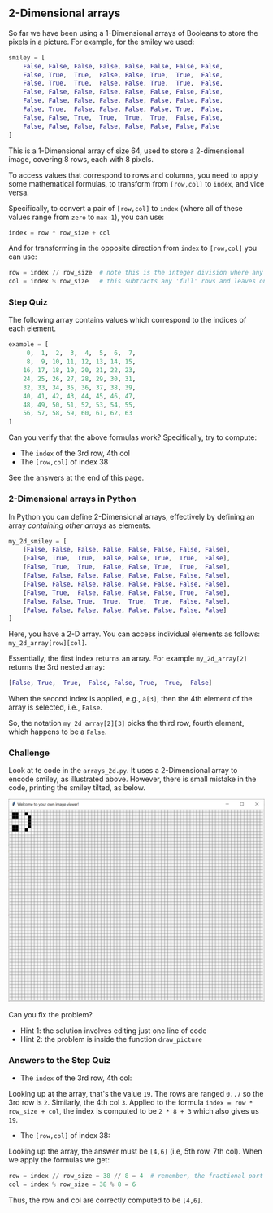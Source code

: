 ## 2-Dimensional arrays

So far we have been using a 1-Dimensional arrays of Booleans to store the pixels in a picture.
For example, for the smiley we used:

```python
smiley = [
    False, False, False, False, False, False, False, False,
    False, True,  True,  False, False, True,  True,  False,
    False, True,  True,  False, False, True,  True,  False,
    False, False, False, False, False, False, False, False,
    False, False, False, False, False, False, False, False,
    False, True,  False, False, False, False, True,  False,
    False, False, True,  True,  True,  True,  False, False,
    False, False, False, False, False, False, False, False
]
```

This is a 1-Dimensional array of size 64, used to store a 2-dimensional image, covering 8 rows, each with 8 pixels.

To access values that correspond to rows and columns, you need to apply some mathematical formulas, to transform from
``[row,col]`` to ``index``, and vice versa.

Specifically, to convert a pair of ``[row,col]`` to ``index`` (where all of these values range from ``zero`` to
``max-1``), you can use:

```python
index = row * row_size + col
```

And for transforming in the opposite direction from ``index`` to ``[row,col]`` you can use:

```python
row = index // row_size  # note this is the integer division where any fractional part is ignored
col = index % row_size   # this subtracts any 'full' rows and leaves only the remainder
```

### Step Quiz

The following array contains values which correspond to the indices of each element.

```python
example = [
     0,  1,  2,  3,  4,  5,  6,  7,
     8,  9, 10, 11, 12, 13, 14, 15,
    16, 17, 18, 19, 20, 21, 22, 23,
    24, 25, 26, 27, 28, 29, 30, 31,
    32, 33, 34, 35, 36, 37, 38, 39,
    40, 41, 42, 43, 44, 45, 46, 47,
    48, 49, 50, 51, 52, 53, 54, 55,
    56, 57, 58, 59, 60, 61, 62, 63
]
```

Can you verify that the above formulas work? Specifically, try to compute:
- The ``index`` of the 3rd row, 4th col
- The ``[row,col]`` of index 38

See the answers at the end of this page.

### 2-Dimensional arrays in Python 

In Python you can define 2-Dimensional arrays, effectively by defining an array *containing other arrays* as elements.

```python
my_2d_smiley = [
    [False, False, False, False, False, False, False, False],
    [False, True,  True,  False, False, True,  True,  False],
    [False, True,  True,  False, False, True,  True,  False],
    [False, False, False, False, False, False, False, False],
    [False, False, False, False, False, False, False, False],
    [False, True,  False, False, False, False, True,  False],
    [False, False, True,  True,  True,  True,  False, False],
    [False, False, False, False, False, False, False, False]
]
```

Here, you have a 2-D array. You can access individual elements as follows: ``my_2d_array[row][col]``.

Essentially, the first index returns an array. For example ``my_2d_array[2]`` returns the 3rd nested array:
```Python
[False, True,  True,  False, False, True,  True,  False]
```

When the second index is applied, e.g., ``a[3]``, then the 4th element of the array is selected, i.e., ``False``.

So, the notation ``my_2d_array[2][3]`` picks the third row, fourth element, which happens to be a ``False``.

### Challenge

Look at te code in the ``arrays_2d.py``. It uses a 2-Dimensional array to encode smiley, as illustrated above.
However, there is small mistake in the code, printing the smiley tilted, as below.

![Titled smiley](tilted_smiley.png)

Can you fix the problem?

- Hint 1: the solution involves editing just one line of code
- Hint 2: the problem is inside the function ``draw_picture``

### Answers to the Step Quiz

- The ``index`` of the 3rd row, 4th col:

Looking up at the array, that's the value ``19``.
The rows are ranged ``0..7`` so the 3rd row is ``2``. Similarly, the 4th col ``3``. 
Applied to the formula ``index = row * row_size + col``, the index is computed to be ``2 * 8 + 3`` which also gives
us ``19``.

- The ``[row,col]`` of index 38:

Looking up the array, the answer must be ``[4,6]`` (i.e, 5th row, 7th col).
When we apply the formulas we get:
```python
row = index // row_size = 38 // 8 = 4  # remember, the fractional part is ignored
col = index % row_size = 38 % 8 = 6
```
Thus, the row and col are correctly computed to be ``[4,6]``.
